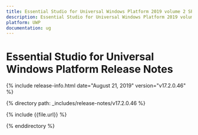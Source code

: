 ```yaml
---
title: Essential Studio for Universal Windows Platform 2019 volume 2 SP1 release Release Notes  
description: Essential Studio for Universal Windows Platform 2019 volume 2 SP1 release Release Notes  
platform: UWP
documentation: ug
---
```


# Essential Studio for Universal Windows Platform  Release Notes  

{% include release-info.html date="August 21, 2019"  version="v17.2.0.46" %} 


{% directory path: _includes/release-notes/v17.2.0.46 %}

{% include {{file.url}} %}

{% enddirectory %}